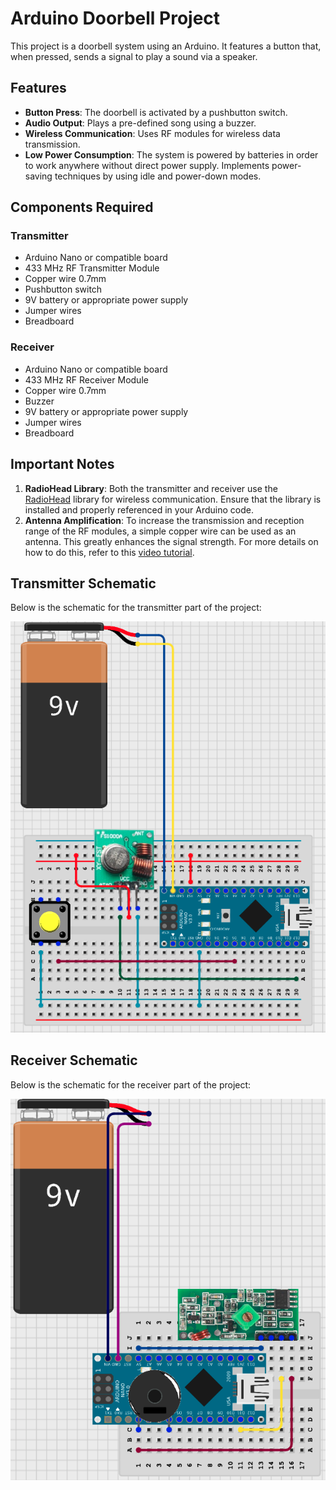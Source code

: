 <!DOCTYPE html>
<html lang="en">
<head>
    <meta charset="UTF-8">
    <meta name="viewport" content="width=device-width, initial-scale=1.0">
</head>
<body>

<h1>Arduino Doorbell Project</h1>

<p>This project is a doorbell system using an Arduino. It features a button that, when pressed, sends a signal to play a sound via a speaker.</p>

<h2>Features</h2>
<ul>
    <li><strong>Button Press</strong>: The doorbell is activated by a pushbutton switch.</li>
    <li><strong>Audio Output</strong>: Plays a pre-defined song using a buzzer.</li>
    <li><strong>Wireless Communication</strong>: Uses RF modules for wireless data transmission.</li>
    <li><strong>Low Power Consumption</strong>: The system is powered by batteries in order to work anywhere without direct power supply. Implements power-saving techniques by using idle and power-down modes.</li>
</ul>

<h2>Components Required</h2>

<h3>Transmitter</h3>
<ul>
    <li>Arduino Nano or compatible board</li>
    <li>433 MHz RF Transmitter Module</li>
    <li>Copper wire 0.7mm</li>
    <li>Pushbutton switch</li>
    <li>9V battery or appropriate power supply</li>
    <li>Jumper wires</li>
    <li>Breadboard</li>
</ul>

<h3>Receiver</h3>
<ul>
    <li>Arduino Nano or compatible board</li>
    <li>433 MHz RF Receiver Module</li>
    <li>Copper wire 0.7mm</li>
    <li>Buzzer</li>
    <li>9V battery or appropriate power supply</li>
    <li>Jumper wires</li>
    <li>Breadboard</li>
</ul>

<h2>Important Notes</h2>
<ol>
    <li><strong>RadioHead Library</strong>: Both the transmitter and receiver use the <a href="https://www.airspayce.com/mikem/arduino/RadioHead/">RadioHead</a> library for wireless communication. Ensure that the library is installed and properly referenced in your Arduino code.</li>
    <li><strong>Antenna Amplification</strong>: To increase the transmission and reception range of the RF modules, a simple copper wire can be used as an antenna. This greatly enhances the signal strength. For more details on how to do this, refer to this <a href="https://www.youtube.com/watch?v=8iDfd6TxcgI" target="_blank">video tutorial</a>.</li>
</ol>

<h2>Transmitter Schematic</h2>
<p>Below is the schematic for the transmitter part of the project:</p>
<img src="transmitter/transmitter_schematic.png" alt="Transmitter Schematic" width="600">

<h2>Receiver Schematic</h2>
<p>Below is the schematic for the receiver part of the project:</p>
<img src="receiver/receiver_schematic.png" alt="Receiver Schematic" width="600">

</body>
</html>
